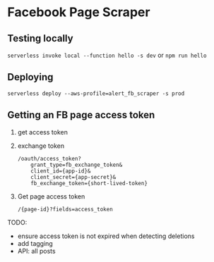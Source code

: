 # Facebook Page Scraper

## Testing locally
```serverless invoke local --function hello -s dev```
or
```npm run hello```

## Deploying
```serverless deploy --aws-profile=alert_fb_scraper -s prod```

## Getting an FB page access token
1. get access token
2. exchange token
	```
	/oauth/access_token?  
		grant_type=fb_exchange_token&           
		client_id={app-id}&
		client_secret={app-secret}&
		fb_exchange_token={short-lived-token} 
	```

3. Get page access token
	```
	/{page-id}?fields=access_token
	```


TODO:
- ensure access token is not expired when detecting deletions
- add tagging
- API: all posts

